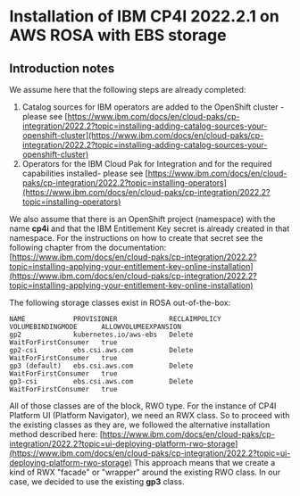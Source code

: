 # Installation of IBM CP4I 2022.2.1 on AWS ROSA with EBS storage

## Introduction notes

We assume here that the following steps are already completed:
1. Catalog sources for IBM operators are added to the OpenShift cluster - please see [https://www.ibm.com/docs/en/cloud-paks/cp-integration/2022.2?topic=installing-adding-catalog-sources-your-openshift-cluster](https://www.ibm.com/docs/en/cloud-paks/cp-integration/2022.2?topic=installing-adding-catalog-sources-your-openshift-cluster)  
2. Operators for the IBM Cloud Pak for Integration and for the required capabilities installed- please see [https://www.ibm.com/docs/en/cloud-paks/cp-integration/2022.2?topic=installing-operators](https://www.ibm.com/docs/en/cloud-paks/cp-integration/2022.2?topic=installing-operators)

We also assume that there is an OpenShift project (namespace) with the name **cp4i** and that the IBM Entitlement Key secret is already created in that namespace. For the instructions on how to create that secret see the following chapter from the documentation: [https://www.ibm.com/docs/en/cloud-paks/cp-integration/2022.2?topic=installing-applying-your-entitlement-key-online-installation](https://www.ibm.com/docs/en/cloud-paks/cp-integration/2022.2?topic=installing-applying-your-entitlement-key-online-installation)

The following storage classes exist in ROSA out-of-the-box:
```
NAME            PROVISIONER             RECLAIMPOLICY   VOLUMEBINDINGMODE      ALLOWVOLUMEEXPANSION
gp2             kubernetes.io/aws-ebs   Delete          WaitForFirstConsumer   true                
gp2-csi         ebs.csi.aws.com         Delete          WaitForFirstConsumer   true                
gp3 (default)   ebs.csi.aws.com         Delete          WaitForFirstConsumer   true                
gp3-csi         ebs.csi.aws.com         Delete          WaitForFirstConsumer   true                
```

All of those classes are of the block, RWO type. For the instance of CP4I Platform UI (Platform Navigator), we need an RWX class. So to proceed with the existing classes as they are, we followed the alternative installation method described here: [https://www.ibm.com/docs/en/cloud-paks/cp-integration/2022.2?topic=ui-deploying-platform-rwo-storage](https://www.ibm.com/docs/en/cloud-paks/cp-integration/2022.2?topic=ui-deploying-platform-rwo-storage)
This approach means that we create a kind of RWX "facade" or "wrapper" around the existing RWO class. In our case, we decided to use the existing **gp3** class.
